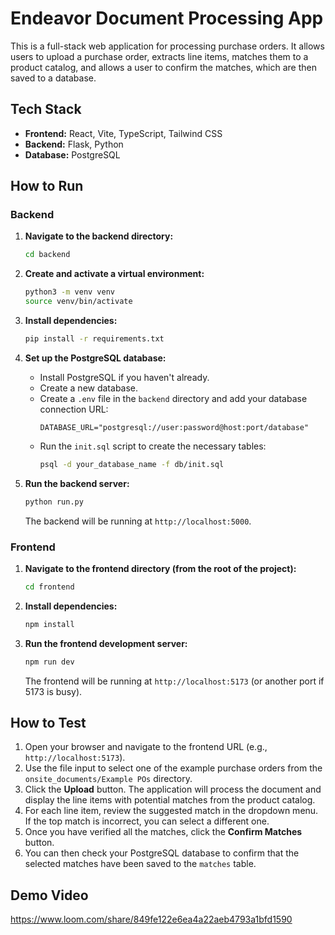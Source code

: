 # Endeavor Document Processing App

This is a full-stack web application for processing purchase orders. It allows users to upload a purchase order, extracts line items, matches them to a product catalog, and allows a user to confirm the matches, which are then saved to a database.

## Tech Stack

- **Frontend:** React, Vite, TypeScript, Tailwind CSS
- **Backend:** Flask, Python
- **Database:** PostgreSQL

## How to Run

### Backend

1.  **Navigate to the backend directory:**
    ```bash
    cd backend
    ```

2.  **Create and activate a virtual environment:**
    ```bash
    python3 -m venv venv
    source venv/bin/activate
    ```

3.  **Install dependencies:**
    ```bash
    pip install -r requirements.txt
    ```

4.  **Set up the PostgreSQL database:**
    - Install PostgreSQL if you haven't already.
    - Create a new database.
    - Create a `.env` file in the `backend` directory and add your database connection URL:
      ```
      DATABASE_URL="postgresql://user:password@host:port/database"
      ```
    - Run the `init.sql` script to create the necessary tables:
      ```bash
      psql -d your_database_name -f db/init.sql
      ```

5.  **Run the backend server:**
    ```bash
    python run.py
    ```
    The backend will be running at `http://localhost:5000`.

### Frontend

1.  **Navigate to the frontend directory (from the root of the project):**
    ```bash
    cd frontend
    ```

2.  **Install dependencies:**
    ```bash
    npm install
    ```

3.  **Run the frontend development server:**
    ```bash
    npm run dev
    ```
    The frontend will be running at `http://localhost:5173` (or another port if 5173 is busy).

## How to Test

1.  Open your browser and navigate to the frontend URL (e.g., `http://localhost:5173`).
2.  Use the file input to select one of the example purchase orders from the `onsite_documents/Example POs` directory.
3.  Click the **Upload** button. The application will process the document and display the line items with potential matches from the product catalog.
4.  For each line item, review the suggested match in the dropdown menu. If the top match is incorrect, you can select a different one.
5.  Once you have verified all the matches, click the **Confirm Matches** button.
6.  You can then check your PostgreSQL database to confirm that the selected matches have been saved to the `matches` table.

## Demo Video


https://www.loom.com/share/849fe122e6ea4a22aeb4793a1bfd1590
